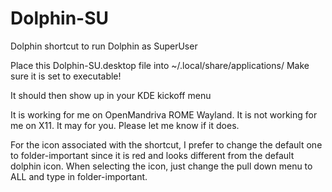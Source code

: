 # Dolphin-SU
Dolphin shortcut to run Dolphin as SuperUser

Place this Dolphin-SU.desktop file into ~/.local/share/applications/
Make sure it is set to executable!

It should then show up in your KDE kickoff menu

It is working for me on OpenMandriva ROME Wayland. It is not working for me on X11. It may for you. Please let me know if it does.

For the icon associated with the shortcut, I prefer to change the default one to folder-important since it is red and looks different from the default dolphin icon. When selecting the icon, just change the pull down menu to ALL and type in folder-important.

